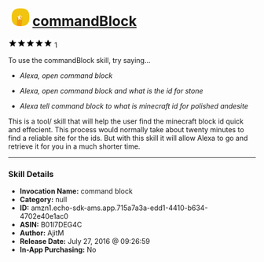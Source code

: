 # &nbsp;<img src="skill_icon" alt="commandBlock icon" width="36"> [commandBlock](http://alexa.amazon.com/#skills/amzn1.echo-sdk-ams.app.715a7a3a-edd1-4410-b634-4702e40e1ac0)
![5 stars](../../images/ic_star_black_18dp_1x.png)![5 stars](../../images/ic_star_black_18dp_1x.png)![5 stars](../../images/ic_star_black_18dp_1x.png)![5 stars](../../images/ic_star_black_18dp_1x.png)![5 stars](../../images/ic_star_black_18dp_1x.png) 1

To use the commandBlock skill, try saying...

* *Alexa, open command block*

* *Alexa, open command block and what is the id for stone*

* *Alexa tell command block to what is minecraft id for polished andesite*

This is a tool/ skill that will help the user find the minecraft block id quick and effecient. This process would normally take about twenty minutes to find a reliable site for the ids. But with this skill it will allow Alexa to go and retrieve it for you in a much shorter time.

***

### Skill Details

* **Invocation Name:** command block
* **Category:** null
* **ID:** amzn1.echo-sdk-ams.app.715a7a3a-edd1-4410-b634-4702e40e1ac0
* **ASIN:** B01I7DEG4C
* **Author:** AjitM
* **Release Date:** July 27, 2016 @ 09:26:59
* **In-App Purchasing:** No
